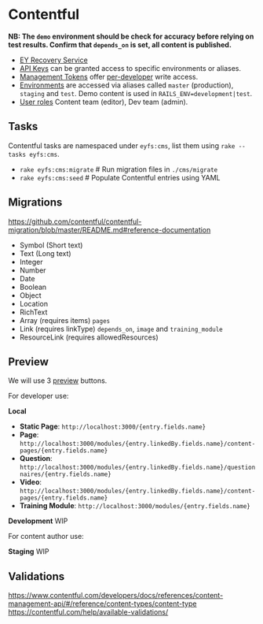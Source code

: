 # Contentful

**NB: The `demo` environment should be check for accuracy before relying on test results. Confirm that `depends_on` is set, all content is published.**

- [EY Recovery Service](https://app.contentful.com/spaces/dvmeh832nmjc)
- [API Keys](https://app.contentful.com/spaces/dvmeh832nmjc/api/keys/) can be granted access to specific environments or aliases.
- [Management Tokens](https://app.contentful.com/spaces/dvmeh832nmjc/api/cma_tokens) offer [per-developer](https://app.contentful.com/account/profile/cma_tokens) write access.
- [Environments](https://app.contentful.com/spaces/dvmeh832nmjc/settings/environments) are accessed via aliases called `master` (production), `staging` and `test`. Demo content is used in `RAILS_ENV=development|test`.
- [User roles](https://app.contentful.com/spaces/dvmeh832nmjc/settings/users) Content team (editor), Dev team (admin).


## Tasks

Contentful tasks are namespaced under `eyfs:cms`, list them using `rake --tasks eyfs:cms`.

- `rake eyfs:cms:migrate`  # Run migration files in `./cms/migrate`
- `rake eyfs:cms:seed`     # Populate Contentful entries using YAML

## Migrations

<https://github.com/contentful/contentful-migration/blob/master/README.md#reference-documentation>

- Symbol (Short text)
- Text (Long text)
- Integer
- Number
- Date
- Boolean
- Object
- Location
- RichText
- Array (requires items) `pages`
- Link (requires linkType) `depends_on`, `image` and `training_module`
- ResourceLink (requires allowedResources)


## Preview

We will use 3 [preview](https://app.contentful.com/spaces/dvmeh832nmjc/settings/content_preview) buttons.

For developer use:

**Local**

- **Static Page**: `http://localhost:3000/{entry.fields.name}`
- **Page**: `http://localhost:3000/modules/{entry.linkedBy.fields.name}/content-pages/{entry.fields.name}`
- **Question**: `http://localhost:3000/modules/{entry.linkedBy.fields.name}/questionnaires/{entry.fields.name}`
- **Video**: `http://localhost:3000/modules/{entry.linkedBy.fields.name}/content-pages/{entry.fields.name}`
- **Training Module**: `http://localhost:3000/modules/{entry.fields.name}`

**Development** WIP

For content author use:

**Staging** WIP

## Validations

https://www.contentful.com/developers/docs/references/content-management-api/#/reference/content-types/content-type
https://contentful.com/help/available-validations/
